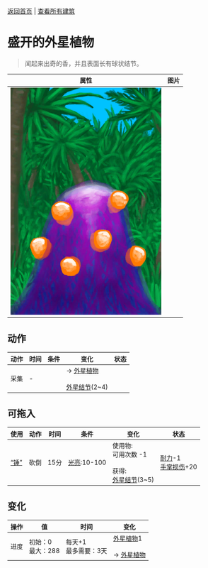 [返回首页](index.md)   |  [查看所有建筑](building.md)
# 盛开的外星植物  
> 闻起来出奇的香，并且表面长有球状结节。  
  
  属性  |   图片   
 ----  |  ----:   
   |  ![](Sprite/AlienGrowthBlooming.png)   
  
## 动作  
动作  |  时间  |  条件  |  变化  |  状态  
----  |  ----  |  ----  |  ----  |  ----  
采集  |  -  |    |  → [外星植物](AlienGrowthCleared.md)<br><br>[外星结节](AlienNodule.md)(2~4)  |    
## 可拖入  
使用  |  动作  |  时间  |  条件  |  变化  |  状态  
----  |  ----  |  ----  |  ----  |  ----  |  ----  
[“锤”](tag_Axe.md)  |  砍倒  |  15分  |  [光亮](Light.md):10-100  |  使用物:<br>可用次数  -1<br><br>获得:<br>[外星结节](AlienNodule.md)(3~5)<br>  |  [耐力](Stamina.md)-1<br>[手掌损伤](HandDamage.md)+20  
## 变化  
操作  |  值  |  时间  |  变化  
----  |  ----  |  ----  |  ----  
进度  |  初始：0<br>最大：288  |  每天+1<br>最多需要：3天  |  [外星植物](AlienGrowthCleared.md)1 <br><br>→ [外星植物](AlienGrowthCleared.md)  
